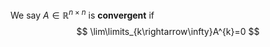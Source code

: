 We say $A\in\mathbb{R}^{n\times n}$ is **convergent** if
$$
\lim\limits_{k\rightarrow\infty}A^{k}=0
$$
